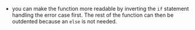 - you can make the function more readable by inverting the `if` statement handling the error case first.
The rest of the function can then be outdented because an `else` is not needed.